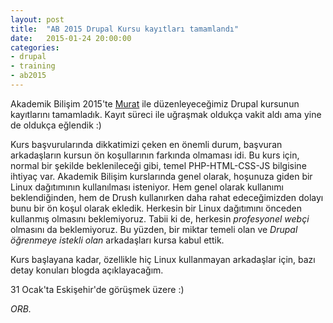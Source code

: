 ```yaml
---
layout: post
title:  "AB 2015 Drupal Kursu kayıtları tamamlandı"
date:   2015-01-24 20:00:00
categories:
- drupal
- training
- ab2015
---
```


Akademik Bilişim 2015'te [Murat](http://www.muratduman.com) ile düzenleyeceğimiz Drupal kursunun kayıtlarını tamamladık. Kayıt süreci ile uğraşmak oldukça vakit aldı ama yine de oldukça eğlendik :)

Kurs başvurularında dikkatimizi çeken en önemli durum, başvuran arkadaşların kursun ön koşullarının farkında olmaması idi. Bu kurs için, normal bir şekilde beklenileceği gibi, temel PHP-HTML-CSS-JS bilgisine ihtiyaç var. Akademik Bilişim kurslarında genel olarak, hoşunuza giden bir Linux dağıtımının kullanılması isteniyor. Hem genel olarak kullanımı beklendiğinden, hem de Drush kullanırken daha rahat edeceğimizden dolayı bunu bir ön koşul olarak ekledik. Herkesin bir Linux dağıtımını önceden kullanmış olmasını beklemiyoruz. Tabii ki de, herkesin *profesyonel webçi* olmasını da beklemiyoruz. Bu yüzden, bir miktar temeli olan ve *Drupal öğrenmeye istekli olan* arkadaşları kursa kabul ettik.

Kurs başlayana kadar, özellikle hiç Linux kullanmayan arkadaşlar için, bazı detay konuları blogda açıklayacağım.

31 Ocak'ta Eskişehir'de görüşmek üzere :)

*ORB.*
